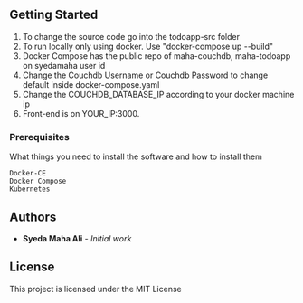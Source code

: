 
## Getting Started

1. To change the source code go into the todoapp-src folder
2. To run locally only using docker. Use "docker-compose up --build"
3. Docker Compose has the public repo of maha-couchdb, maha-todoapp on syedamaha user id
4. Change the Couchdb Username or Couchdb Password to change default inside docker-compose.yaml
5. Change the COUCHDB_DATABASE_IP according to your docker machine ip
6. Front-end is on YOUR_IP:3000.

### Prerequisites

What things you need to install the software and how to install them

```
Docker-CE
Docker Compose
Kubernetes

```

## Authors

* **Syeda Maha Ali** - *Initial work*

## License

This project is licensed under the MIT License 

